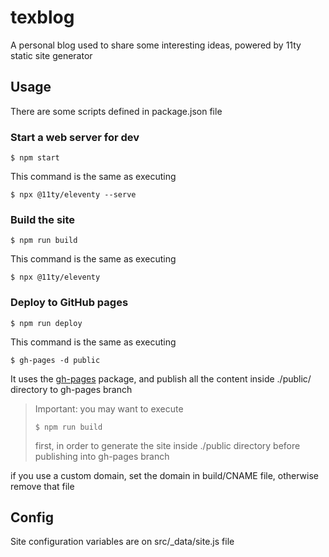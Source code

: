 # texblog
A personal blog used to share some interesting ideas, powered by 11ty static site generator

## Usage

There are some scripts defined in package.json file

### Start a web server for dev

```console
$ npm start
```

This command is the same as executing

```console
$ npx @11ty/eleventy --serve
```

### Build the site

```console
$ npm run build
```

This command is the same as executing

```console
$ npx @11ty/eleventy
```

### Deploy to GitHub pages

```console
$ npm run deploy
```
This command is the same as executing

```console
$ gh-pages -d public
```

It uses the [gh-pages](https://www.npmjs.com/package/gh-pages) package, and publish all the content inside ./public/
directory to gh-pages branch

> Important: you may want to execute
> ```console
> $ npm run build
> ```
> first, in order to generate the site inside ./public directory before publishing
> into gh-pages branch

if you use a custom domain, set the domain in build/CNAME file, otherwise remove that file

## Config
Site configuration variables are on src/_data/site.js file
